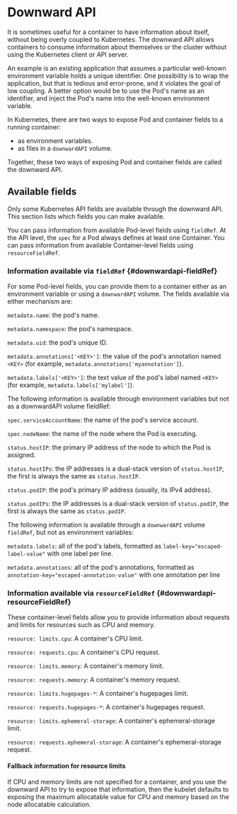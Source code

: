 # Downward API

It is sometimes useful for a container to have information about itself, without being overly coupled to Kubernetes. The downward API allows containers to consume information about themselves or the cluster without using the Kubernetes client or API server.

An example is an existing application that assumes a particular well-known environment variable holds a unique identifier. One possibility is to wrap the application, but that is tedious and error-prone, and it violates the goal of low coupling. A better option would be to use the Pod's name as an identifier, and inject the Pod's name into the well-known environment variable.

In Kubernetes, there are two ways to expose Pod and container fields to a running container:
- as environment variables.
- as files in a `downwardAPI` volume.

Together, these two ways of exposing Pod and container fields are called the downward API.

## Available fields

Only some Kubernetes API fields are available through the downward API. This section lists which fields you can make available.

You can pass information from available Pod-level fields using `fieldRef`. At the API level, the `spec` for a Pod always defines at least one Container. You can pass information from available Container-level fields using `resourceFieldRef`.

### Information available via `fieldRef` {#downwardapi-fieldRef}

For some Pod-level fields, you can provide them to a container either as an environment variable or using a `downwardAPI` volume. The fields available via either mechanism are:

`metadata.name`: the pod's name.

`metadata.namespace`: the pod's namespace.

`metadata.uid`: the pod's unique ID.

`metadata.annotations['<KEY>']`: the value of the pod's annotation named `<KEY>` (for example, `metadata.annotations['myannotation']`).

`metadata.labels['<KEY>']`: the text value of the pod's label named `<KEY>` (for example, `metadata.labels['mylabel']`).

The following information is available through environment variables but not as a downwardAPI volume fieldRef:

`spec.serviceAccountName`: the name of the pod's service account.

`spec.nodeName`: the name of the node where the Pod is executing.

`status.hostIP`: the primary IP address of the node to which the Pod is assigned.

`status.hostIPs`: the IP addresses is a dual-stack version of `status.hostIP`, the first is always the same as `status.hostIP`.

`status.podIP`: the pod's primary IP address (usually, its IPv4 address).

`status.podIPs`: the IP addresses is a dual-stack version of `status.podIP`, the first is always the same as `status.podIP`.

The following information is available through a `downwardAPI` volume `fieldRef`, but not as environment variables:

`metadata.labels`: all of the pod's labels, formatted as `label-key="escaped-label-value"` with one label per line.

`metadata.annotations`: all of the pod's annotations, formatted as `annotation-key="escaped-annotation-value"` with one annotation per line  

### Information available via `resourceFieldRef` {#downwardapi-resourceFieldRef}

These container-level fields allow you to provide information about requests and limits for resources such as CPU and memory.

`resource: limits.cpu`: A container's CPU limit.

`resource: requests.cpu`: A container's CPU request.

`resource: limits.memory`: A container's memory limit.

`resource: requests.memory`: A container's memory request.

`resource: limits.hugepages-*`: A container's hugepages limit.

`resource: requests.hugepages-*`: A container's hugepages request.

`resource: limits.ephemeral-storage`: A container's ephemeral-storage limit.

`resource: requests.ephemeral-storage`: A container's ephemeral-storage request.

#### Fallback information for resource limits

If CPU and memory limits are not specified for a container, and you use the downward API to try to expose that information, then the kubelet defaults to exposing the maximum allocatable value for CPU and memory based on the node allocatable calculation.